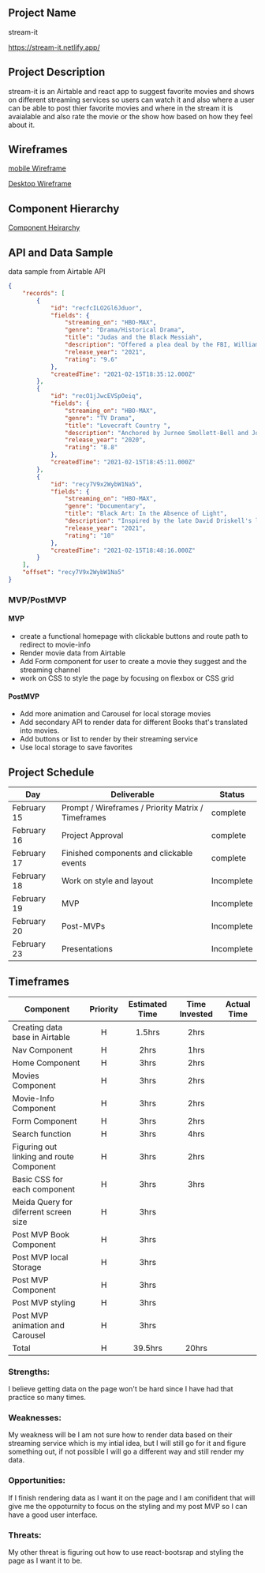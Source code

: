 ## Project Name

stream-it

https://stream-it.netlify.app/

## Project Description

stream-it is an Airtable and react app to suggest favorite movies and shows on different streaming services so users can watch it and also where a user can be able to post thier favorite movies and where in the stream it is avaialable and also rate the movie or the show how based on how they feel about it.

## Wireframes

[mobile Wireframe](https://i.imgur.com/2geivQb.png)

[Desktop Wireframe](https://i.imgur.com/NKDec6R.png) 

## Component Hierarchy

[Component Heirarchy](https://i.imgur.com/JJVkw2I.png)

## API and Data Sample

data sample from Airtable API

```json
{
    "records": [
        {
            "id": "recfcILO2Gl6Jduor",
            "fields": {
                "streaming_on": "HBO-MAX",
                "genre": "Drama/Historical Drama",
                "title": "Judas and the Black Messiah",
                "description": "Offered a plea deal by the FBI, William O'Neal infiltrates the Illinois chapter of the Black Panther Party to gather intelligence on Chairman Fred Ham...",
                "release_year": "2021",
                "rating": "9.6"
            },
            "createdTime": "2021-02-15T18:35:12.000Z"
        },
        {
            "id": "recO1jJwcEVSpOeiq",
            "fields": {
                "streaming_on": "HBO-MAX",
                "genre": "TV Drama",
                "title": "Lovecraft Country ",
                "description": "Anchored by Jurnee Smollett-Bell and Jonathan Majors' heroic performances, Misha Green's Lovecraft Country is a thrilling take on Lovecraftian lore th...",
                "release_year": "2020",
                "rating": "8.8"
            },
            "createdTime": "2021-02-15T18:45:11.000Z"
        },
        {
            "id": "recy7V9x2WybW1Na5",
            "fields": {
                "streaming_on": "HBO-MAX",
                "genre": "Documentary",
                "title": "Black Art: In the Absence of Light",
                "description": "Inspired by the late David Driskell's landmark 1976 exhibition, \"Two Centuries of Black American Art,\" the documentary Black Art: In the Absence of Li...",
                "release_year": "2021",
                "rating": "10"
            },
            "createdTime": "2021-02-15T18:48:16.000Z"
        }
    ],
    "offset": "recy7V9x2WybW1Na5"
}
```

### MVP/PostMVP

#### MVP 
- create a functional homepage with clickable buttons and route path to redirect to movie-info
- Render movie data from Airtable
- Add Form component for user to create a movie they suggest and the streaming channel
- work on CSS to style the page by focusing on flexbox or CSS grid

#### PostMVP  
- Add more animation and Carousel for local storage movies
- Add secondary API to render data for different Books that's translated into movies.
- Add buttons or list to render by their streaming service
- Use local storage to save favorites

## Project Schedule

|  Day | Deliverable | Status
|---|---| ---|
|February 15| Prompt / Wireframes / Priority Matrix / Timeframes | complete
|February 16| Project Approval | complete
|February 17| Finished components and clickable events | complete
|February 18| Work on style and layout | Incomplete
|February 19| MVP  | Incomplete
|February 20| Post-MVPs | Incomplete
|February 23| Presentations | Incomplete

## Timeframes

| Component | Priority | Estimated Time | Time Invested | Actual Time |
| --- | :---: |  :---: | :---: | :---: |
| Creating data base in Airtable| H | 1.5hrs| 2hrs |  |
| Nav Component | H | 2hrs|  1hrs|  |
| Home Component | H | 3hrs| 2hrs |  |
| Movies Component | H | 3hrs|  2hrs|  |
| Movie-Info Component | H | 3hrs| 2hrs |  |
| Form Component | H | 3hrs|  2hrs|  |
| Search function | H | 3hrs|  4hrs|  |
| Figuring out linking and route Component | H | 3hrs| 2hrs |  |
| Basic CSS for each component | H | 3hrs| 3hrs |  |
| Meida Query for diferrent screen size | H | 3hrs|  |  |
| Post MVP Book Component | H | 3hrs|  |  |
| Post MVP local Storage | H | 3hrs|  |  |
| Post MVP Component | H | 3hrs|  |  |
| Post MVP styling  | H | 3hrs|  |  |
| Post MVP animation and Carousel | H | 3hrs|  |  |
| Total | H | 39.5hrs | 20hrs |  |

### Strengths:

I believe getting data on the page won't be hard since I have had that practice so many times.

### Weaknesses:

My weakness will be I am not sure how to render data based on their streaming service which is my intial idea, but I will still go for it and figure something out, if not possible I will go a different way and still render my data.

### Opportunities:

If I finish rendering data as I want it on the page and I am conifident that will give me the oppoturnity to focus on the styling and my post MVP so I can have a good user interface.

### Threats:

My other threat is figuring out how to use react-bootsrap and styling the page as I want it to be.